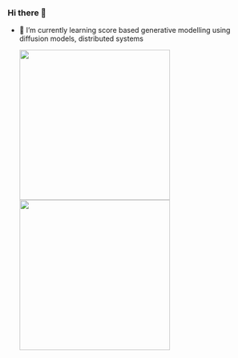 ### Hi there 👋

- 🔭 I’m currently learning score based generative modelling using diffusion models, distributed systems 
  <p float="left">
  <Img src="https://github-readme-stats.vercel.app/api/top-langs/?username=keshavbnsl102" width="300" height="300"/>
  <Img src="https://github-readme-stats.vercel.app/api?username=keshavbnsl102&show_icons=true&theme=radical" width="300" height="300"/> 
<!--   <img src="/img3.png" width="100" /> -->
</p>

